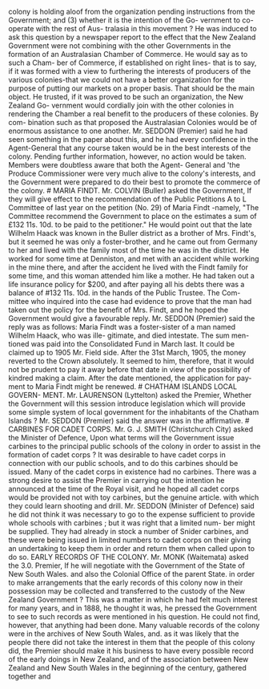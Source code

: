 colony is holding aloof from the organization pending instructions from the Government; and (3) whether it is the intention of the Go- vernment to co-operate with the rest of Aus- tralasia in this movement ? He was induced to ask this question by a newspaper report to the effect that the New Zealand Government were not combining with the other Governments in the formation of an Australasian Chamber of Commerce. He would say as to such a Cham- ber of Commerce, if established on right lines- that is to say, if it was formed with a view to furthering the interests of producers of the various colonies-that we could not have a better organization for the purpose of putting our markets on a proper basis. That should be the main object. He trusted, if it was proved to be such an organization, the New Zealand Go- vernment would cordially join with the other colonies in rendering the Chamber a real benefit to the producers of these colonies. By com- bination such as that proposed the Australasian Colonies would be of enormous assistance to one another. Mr. SEDDON (Premier) said he had seen something in the paper about this, and he had every confidence in the Agent-General that any course taken would be in the best interests of the colony. Pending further information, however, no action would be taken. Members were doubtless aware that both the Agent- General and 'the Produce Commissioner were very much alive to the colony's interests, and the Government were prepared to do their best to promote the commerce of the colony. # MARIA FINDT. Mr. COLVIN (Buller) asked the Government, If they will give effect to the recommendation of the Public Petitions A to L Committee of last year on the petition (No. 29) of Maria Findt -namely, "The Committee recommend the Government to place on the estimates a sum of £132 11s. 10d. to be paid to the petitioner." He would point out that the late Wilhelm Haack was known in the Buller district as a brother of Mrs. Findt's, but it seemed he was only a foster-brother, and he came out from Germany to her and lived with the family most of the time he was in the district. He worked for some time at Denniston, and met with an accident while working in the mine there, and after the accident he lived with the Findt family for some time, and this woman attended him like a mother. He had taken out a life insurance policy for $200, and after paying all his debts there was a balance of #132 11s. 10d. in the hands of the Public Trustee. The Com- mittee who inquired into the case had evidence to prove that the man had taken out the policy for the benefit of Mrs. Findt, and he hoped the Government would give a favourable reply. Mr. SEDDON (Premier) said the reply was as follows: Maria Findt was a foster-sister of a man named Wilhelm Haack, who was ille- gitimate, and died intestate. The sum men- tioned was paid into the Consolidated Fund in March last. It could be claimed up to 1905 Mr. Field side. After the 31st March, 1905, the money reverted to the Crown absolutely. It seemed to him, therefore, that it would not be prudent to pay it away before that date in view of the possibility of kindred making a claim. After the date mentioned, the application for pay- ment to Maria Findt might be renewed. # CHATHAM ISLANDS LOCAL GOVERN- MENT. Mr. LAURENSON (Lyttelton) asked the Premier, Whether the Government will this session introduce legislation which will provide some simple system of local government for the inhabitants of the Chatham Islands ? Mr. SEDDON (Premier) said the answer was in the affirmative. # CARBINES FOR CADET CORPS. Mr. G. J. SMITH (Christchurch City) asked the Minister of Defence, Upon what terms will the Government issue carbines to the principal public schools of the colony in order to assist in the formation of cadet corps ? It was desirable to have cadet corps in connection with our public schools, and to do this carbines should be issued. Many of the cadet corps in existence had no carbines. There was a strong desire to assist the Premier in carrying out the intention he announced at the time of the Royal visit, and he hoped all cadet corps would be provided not with toy carbines, but the genuine article. with which they could learn shooting and drill. Mr. SEDDON (Minister of Defence) said he did not think it was necessary to go to the expense sufficient to provide whole schools with carbines ; but it was right that a limited num- ber might be supplied. They had already in stock a number of Snider carbines, and these were being issued in limited numbers to cadet corps on their giving an undertaking to keep them in order and return them when called upon to do so. EARLY RECORDS OF THE COLONY. Mr. MONK (Waitemata) asked the 3.0. Premier, If he will negotiate with the Government of the State of New South Wales. and also the Colonial Office of the parent State. in order to make arrangements that the early records of this colony now in their possession may be collected and transferred to the custody of the New Zealand Government ? This was a matter in which he had felt much interest for many years, and in 1888, he thought it was, he pressed the Government to see to such records as were mentioned in his question. He could not find, however, that anything had been done. Many valuable records of the colony were in the archives of New South Wales, and. as it was likely that the people there did not take the interest in them that the people of this colony did, the Premier should make it his business to have every possible record of the early doings in New Zealand, and of the association between New Zealand and New South Wales in the beginning of the century, gathered together and 